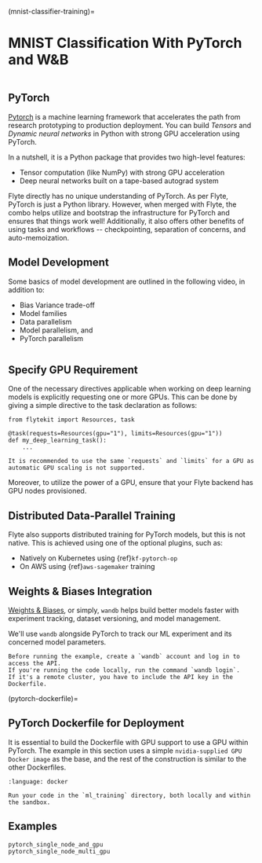 (mnist-classifier-training)=

# MNIST Classification With PyTorch and W&B

```{tags} MachineLearning, GPU, Advanced
```

## PyTorch

[Pytorch](https://pytorch.org) is a machine learning framework that accelerates the path from research prototyping
to production deployment. You can build *Tensors* and *Dynamic neural networks* in Python with strong GPU acceleration
using PyTorch.

In a nutshell, it is a Python package that provides two high-level features:

- Tensor computation (like NumPy) with strong GPU acceleration
- Deep neural networks built on a tape-based autograd system

Flyte directly has no unique understanding of PyTorch. As per Flyte, PyTorch is just a Python library.
However, when merged with Flyte, the combo helps utilize and bootstrap the infrastructure for PyTorch and ensures that things work well!
Additionally, it also offers other benefits of using tasks and workflows -- checkpointing, separation of concerns, and auto-memoization.

## Model Development

Some basics of model development are outlined in the following video, in addition to:

- Bias Variance trade-off
- Model families
- Data parallelism
- Model parallelism, and
- PyTorch parallelism

```{youtube} FuMtJOMh5uQ
```

## Specify GPU Requirement

One of the necessary directives applicable when working on deep learning models is explicitly requesting one or more GPUs.
This can be done by giving a simple directive to the task declaration as follows:

```{code-block} python
from flytekit import Resources, task

@task(requests=Resources(gpu="1"), limits=Resources(gpu="1"))
def my_deep_learning_task():
    ...
```

```{tip}
It is recommended to use the same `requests` and `limits` for a GPU as automatic GPU scaling is not supported.
```

Moreover, to utilize the power of a GPU, ensure that your Flyte backend has GPU nodes provisioned.

## Distributed Data-Parallel Training

Flyte also supports distributed training for PyTorch models, but this is not native. This is achieved using one of the optional plugins, such as:

- Natively on Kubernetes using {ref}`kf-pytorch-op`
- On AWS using {ref}`aws-sagemaker` training

## Weights & Biases Integration

[Weights & Biases](https://wandb.ai/site), or simply, `wandb` helps build better models faster with experiment tracking, dataset versioning, and model management.

We'll use `wandb` alongside PyTorch to track our ML experiment and its concerned model parameters.

```{note}
Before running the example, create a `wandb` account and log in to access the API.
If you're running the code locally, run the command `wandb login`.
If it's a remote cluster, you have to include the API key in the Dockerfile.
```

(pytorch-dockerfile)=

## PyTorch Dockerfile for Deployment

It is essential to build the Dockerfile with GPU support to use a GPU within PyTorch.
The example in this section uses a simple `nvidia-supplied GPU Docker image` as the base, and the rest of the construction is similar to the other Dockerfiles.

```{literalinclude} ../../../examples/mnist_classifier/Dockerfile
:language: docker
```

```{note}
Run your code in the `ml_training` directory, both locally and within the sandbox.
```

## Examples

```{auto-examples-toc}
pytorch_single_node_and_gpu
pytorch_single_node_multi_gpu
```
